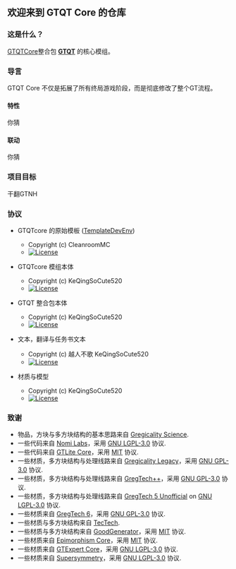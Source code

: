 ## 欢迎来到 GTQT Core 的仓库

### 这是什么？

<u>GTQTCore</u>整合包 __[GTQT](https://www.mcmod.cn/modpack/590.html)__ 的核心模组。

### 导言

GTQT Core 不仅是拓展了所有终局游戏阶段，而是彻底修改了整个GT流程。

#### 特性

你猜

#### 联动

你猜

### 项目目标

干翻GTNH

### 协议

* GTQTcore 的原始模板 ([TemplateDevEnv](https://github.com/CleanroomMC/TemplateDevEnv))
    - Copyright (c) CleanroomMC
    - [![License](https://img.shields.io/badge/License-MIT-red.svg?style=flat-square)](http://opensource.org/licenses/MIT)

* GTQTcore 模组本体
    - Copyright (c) KeQingSoCute520
    - [![License](https://img.shields.io/badge/License-GPLv3-blue.svg?style=flat-square)](https://github.com/GTQT/GTQTcore/blob/main/LICENSE)

* GTQT 整合包本体
    - Copyright (c) KeQingSoCute520
    - [![License](https://img.shields.io/badge/License-AGPLv3-blue.svg?style=flat-square)](https://github.com/GTQT/GT-QuantumTransition/blob/main/LICENSE)

* 文本，翻译与任务书文本
    - Copyright (c) 越人不歌 KeQingSoCute520 
    - [![License](https://img.shields.io/badge/License-CC%20BY--NC--SA%203.0-yellow.svg?style=flat-square)](https://creativecommons.org/licenses/by-nc-sa/3.0/)

* 材质与模型
    - Copyright (c) KeQingSoCute520
    - [![License](https://img.shields.io/badge/License-CC%20BY--NC--SA%203.0-yellow.svg?style=flat-square)](https://creativecommons.org/licenses/by-nc-sa/3.0/)
### 致谢

* 物品，方块与多方块结构的基本思路来自 [Gregicality Science](https://github.com/GregTechCEu/gregicality-science).
* 一些代码来自 [Nomi Labs](https://github.com/Nomi-CEu/Nomi-Labs)，采用 [GNU LGPL-3.0](https://github.com/Nomi-CEu/Nomi-Labs/blob/main/LICENSE) 协议.
* 一些代码来自 [GTLite Core](https://gitlab.com/gregtech-lite/gregtech-lite-core)，采用 [MIT](https://gitlab.com/gregtech-lite/gregtech-lite-core/-/blob/test-magic-sweepy/LICENSE) 协议.
* 一些材质，多方块结构与处理线路来自 [Gregicality Legacy](https://github.com/GregTechCEu/gregicality-legacy)，采用 [GNU GPL-3.0](https://github.com/GregTechCEu/gregicality-legacy/blob/master/LICENSE) 协议.
* 一些材质，多方块结构与处理线路来自 [GregTech++](https://github.com/GTNewHorizons/GTplusplus)，采用 [GNU GPL-3.0](https://github.com/GTNewHorizons/GTplusplus/blob/master/LICENSE) 协议.
* 一些材质，多方块结构与处理线路来自 [GregTech 5 Unofficial](https://github.com/GTNewHorizons/GT5-Unofficial) on [GNU LGPL-3.0](https://github.com/GTNewHorizons/GT5-Unofficial/blob/master/LICENSE.txt) 协议.
* 一些材质来自 [GregTech 6](https://github.com/GregTech6/gregtech6)，采用 [GNU GPL-3.0](https://github.com/GregTech6/gregtech6/blob/master/LICENSE) 协议.
* 一些材质与多方块结构来自 [TecTech](https://github.com/Technus/TecTech).
* 一些材质与多方块结构来自 [GoodGenerator](https://github.com/GTNewHorizons/GoodGenerator)，采用 [MIT](https://github.com/GTNewHorizons/GoodGenerator/blob/master/LICENSE) 协议.
* 一些材质来自 [Epimorphism Core](https://gitlab.com/gtcnc/epimorphism-core)，采用 [MIT](https://gitlab.com/gtcnc/epimorphism-core/-/blob/overhaul/LICENSE?ref_type=heads) 协议.
* 一些材质来自 [GTExpert Core](https://github.com/GTModpackTeam/GTExpert-Core/)，采用 [GNU LGPL-3.0](https://github.com/GTModpackTeam/GTExpert-Core/blob/master/LICENSE) 协议.
* 一些材质来自 [Supersymmetry](https://github.com/SymmetricDevs/Supersymmetry)，采用 [GNU LGPL-3.0](https://github.com/SymmetricDevs/Supersymmetry/blob/master-ceu/LICENSE) 协议.
